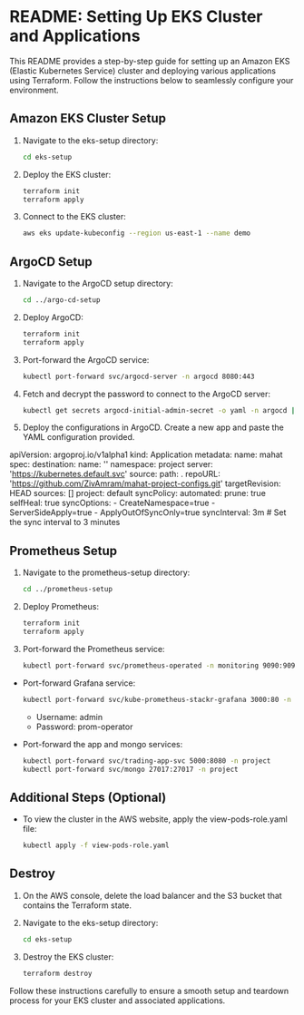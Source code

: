 # README: Setting Up EKS Cluster and Applications

This README provides a step-by-step guide for setting up an Amazon EKS (Elastic Kubernetes Service) cluster and deploying various applications using Terraform. Follow the instructions below to seamlessly configure your environment.

## Amazon EKS Cluster Setup

1. Navigate to the eks-setup directory:
    ```bash
    cd eks-setup
    ```

2. Deploy the EKS cluster:
    ```bash
    terraform init
    terraform apply
    ```

3. Connect to the EKS cluster:
    ```bash
    aws eks update-kubeconfig --region us-east-1 --name demo
    ```

## ArgoCD Setup

1. Navigate to the ArgoCD setup directory:
    ```bash
    cd ../argo-cd-setup
    ```

2. Deploy ArgoCD:
    ```bash
    terraform init
    terraform apply
    ```

3. Port-forward the ArgoCD service:
    ```bash
    kubectl port-forward svc/argocd-server -n argocd 8080:443
    ```

4. Fetch and decrypt the password to connect to the ArgoCD server:
    ```bash
    kubectl get secrets argocd-initial-admin-secret -o yaml -n argocd | grep password: | sed 's#.*password: ##g' | base64 -d
    ```

5. Deploy the configurations in ArgoCD. Create a new app and paste the YAML configuration provided.

apiVersion: argoproj.io/v1alpha1
kind: Application
metadata:
  name: mahat
spec:
  destination:
    name: ''
    namespace: project
    server: 'https://kubernetes.default.svc'
  source:
    path: .
    repoURL: 'https://github.com/ZivAmram/mahat-project-configs.git'
    targetRevision: HEAD
  sources: []
  project: default
  syncPolicy:
    automated:
      prune: true
      selfHeal: true
    syncOptions:
      - CreateNamespace=true
      - ServerSideApply=true
      - ApplyOutOfSyncOnly=true
    syncInterval: 3m # Set the sync interval to 3 minutes

## Prometheus Setup

1. Navigate to the prometheus-setup directory:
    ```bash
    cd ../prometheus-setup
    ```

2. Deploy Prometheus:
    ```bash
    terraform init
    terraform apply
    ```

3. Port-forward the Prometheus service:
    ```bash
    kubectl port-forward svc/prometheus-operated -n monitoring 9090:9090
    ```

- Port-forward Grafana service:
    ```bash
    kubectl port-forward svc/kube-prometheus-stackr-grafana 3000:80 -n monitoring
    ```
    - Username: admin
    - Password: prom-operator

- Port-forward the app and mongo services:
    ```bash
    kubectl port-forward svc/trading-app-svc 5000:8080 -n project
    kubectl port-forward svc/mongo 27017:27017 -n project
    ```

## Additional Steps (Optional)

- To view the cluster in the AWS website, apply the view-pods-role.yaml file:
    ```bash
    kubectl apply -f view-pods-role.yaml
    ```
    
## Destroy

1. On the AWS console, delete the load balancer and the S3 bucket that contains the Terraform state.

2. Navigate to the eks-setup directory:
    ```bash
    cd eks-setup
    ```

3. Destroy the EKS cluster:
    ```bash
    terraform destroy
    ```

Follow these instructions carefully to ensure a smooth setup and teardown process for your EKS cluster and associated applications.